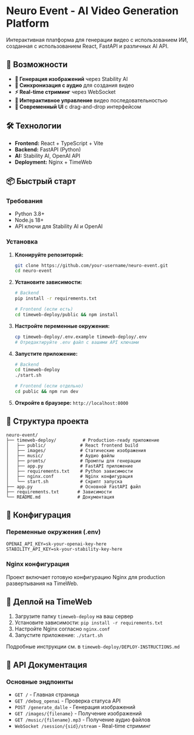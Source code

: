 # Neuro Event - AI Video Generation Platform

Интерактивная платформа для генерации видео с использованием ИИ, созданная с использованием React, FastAPI и различных AI API.

## 🚀 Возможности

- **🎨 Генерация изображений** через Stability AI
- **🎵 Синхронизация с аудио** для создания видео
- **⚡ Real-time стриминг** через WebSocket
- **🔄 Интерактивное управление** видео последовательностью
- **📱 Современный UI** с drag-and-drop интерфейсом

## 🛠️ Технологии

- **Frontend:** React + TypeScript + Vite
- **Backend:** FastAPI (Python)
- **AI:** Stability AI, OpenAI API
- **Deployment:** Nginx + TimeWeb

## 📦 Быстрый старт

### Требования
- Python 3.8+
- Node.js 18+
- API ключи для Stability AI и OpenAI

### Установка

1. **Клонируйте репозиторий:**
   ```bash
   git clone https://github.com/your-username/neuro-event.git
   cd neuro-event
   ```

2. **Установите зависимости:**
   ```bash
   # Backend
   pip install -r requirements.txt

   # Frontend (если есть)
   cd timeweb-deploy/public && npm install
   ```

3. **Настройте переменные окружения:**
   ```bash
   cp timeweb-deploy/.env.example timeweb-deploy/.env
   # Отредактируйте .env файл с вашими API ключами
   ```

4. **Запустите приложение:**
   ```bash
   # Backend
   cd timeweb-deploy
   ./start.sh

   # Frontend (если отдельно)
   cd public && npm run dev
   ```

5. **Откройте в браузере:** `http://localhost:8000`

## 📁 Структура проекта

```
neuro-event/
├── timeweb-deploy/          # Production-ready приложение
│   ├── public/             # React frontend build
│   ├── images/             # Статические изображения
│   ├── music/              # Аудио файлы
│   ├── promts/             # Промпты для генерации
│   ├── app.py              # FastAPI приложение
│   ├── requirements.txt    # Python зависимости
│   ├── nginx.conf          # Nginx конфигурация
│   └── start.sh            # Скрипт запуска
├── app.py                  # Основной FastAPI файл
├── requirements.txt       # Зависимости
└── README.md              # Документация
```

## 🔧 Конфигурация

### Переменные окружения (.env)

```env
OPENAI_API_KEY=sk-your-openai-key-here
STABILITY_API_KEY=sk-your-stability-key-here
```

### Nginx конфигурация

Проект включает готовую конфигурацию Nginx для production развертывания на TimeWeb.

## 🚀 Деплой на TimeWeb

1. Загрузите папку `timeweb-deploy` на ваш сервер
2. Установите зависимости: `pip install -r requirements.txt`
3. Настройте Nginx согласно `nginx.conf`
4. Запустите приложение: `./start.sh`

Подробные инструкции см. в `timeweb-deploy/DEPLOY-INSTRUCTIONS.md`

## 📖 API Документация

### Основные эндпоинты

- `GET /` - Главная страница
- `GET /debug_openai` - Проверка статуса API
- `POST /generate_dalle` - Генерация изображений
- `GET /images/{filename}` - Получение изображений
- `GET /music/{filename}.mp3` - Получение аудио файлов
- `WebSocket /session/{sid}/stream` - Real-time стриминг
